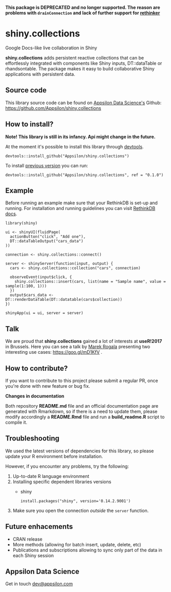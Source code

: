 **This package is DEPRECATED and no longer supported. The reason are problems with `drainConnection` and lack of further support for [rethinker](https://github.com/mbq/rethinker)**

<link href="http://fonts.googleapis.com/css?family=Maven+Pro:400,700|Inconsolata" rel="stylesheet" type="text/css"> <link href='docs/style.css' rel='stylesheet' type='text/css'>

shiny.collections
=================

Google Docs-like live collaboration in Shiny

**shiny.collections** adds persistent reactive collections that can be effortlessly integrated with components like Shiny inputs, DT::dataTable or rhandsontable. The package makes it easy to build collaborative Shiny applications with persistent data.

<!-- #Basic tutorial article is available on [Appsilon Data Science blog](your_future_art_link). -->
<!-- Live demo link below 
<p style="text-align: center; font-size: x-large;">
<a href="http://appsilon.com/demo">Live demo</a>
</p>-->

Source code
-----------

This library source code can be found on [Appsilon Data Science's](http://appsilon.com) Github: <br> <https://github.com/Appsilon/shiny.collections>

How to install?
---------------

**Note! This library is still in its infancy. Api might change in the future.**

At the moment it's possible to install this library through [devtools](https://github.com/hadley/devtools).

    devtools::install_github("Appsilon/shiny.collections")

To install [previous version]() you can run:

    devtools::install_github("Appsilon/shiny.collections", ref = "0.1.0")

Example
-------

Before running an example make sure that your RethinkDB is set-up and running. For installation and running guidelines you can visit [RethinkDB docs](https://www.rethinkdb.com/).

    library(shiny)

    ui <- shinyUI(fluidPage(
      actionButton("click", "Add one"),
      DT::dataTableOutput("cars_data")
    ))

    connection <- shiny.collections::connect()

    server <- shinyServer(function(input, output) {
      cars <- shiny.collections::collection("cars", connection)

      observeEvent(input$click, {
        shiny.collections::insert(cars, list(name = "Sample name", value = sample(1:100, 1)))
      })
      output$cars_data <- DT::renderDataTable(DT::datatable(cars$collection))
    })

    shinyApp(ui = ui, server = server)

Talk
----

We are proud that **shiny.collections** gained a lot of interests at **useR!2017** in Brussels. Here you can see a talk by [Marek Rogala](https://github.com/marekrogala) presenting two interesting use cases: <https://goo.gl/mD1KfV> .

How to contribute?
------------------

If you want to contribute to this project please submit a regular PR, once you're done with new feature or bug fix.<br>

**Changes in documentation**

Both repository **README.md** file and an official documentation page are generated with Rmarkdown, so if there is a need to update them, please modify accordingly a **README.Rmd** file and run a **build\_readme.R** script to compile it.

Troubleshooting
---------------

We used the latest versions of dependencies for this library, so please update your R environment before installation.

However, if you encounter any problems, try the following:

1.  Up-to-date R language environment
2.  Installing specific dependent libraries versions
    -   shiny

            install.packages("shiny", version='0.14.2.9001')

3.  Make sure you open the connection *outside* the `server` function.

Future enhacements
------------------

-   CRAN release
-   More methods (allowing for batch insert, update, delete, etc)
-   Publications and subscriptions allowing to sync only part of the data in each Shiny session

Appsilon Data Science
---------------------

Get in touch [dev@appsilon.com](dev@appsilon.com)
